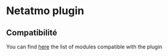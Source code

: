 # Netatmo plugin

## Compatibilité

You can find [here](https://compatibility.jeedom.com/index.php?v=d&p=home&plugin=netatmo) the list of modules compatible with the plugin